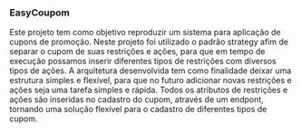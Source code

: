 <h3>EasyCoupom</h3>

Este projeto tem como objetivo reproduzir um sistema para aplicação de cupons de promoção.
Neste projeto foi utilizado o padrão strategy afim de separar o cupom de suas restrições e ações, para que em tempo de execução possamos inserir diferentes tipos de restrições com diversos tipos de ações. A arquitetura desenvolvida tem como finalidade deixar uma estrutura simples e flexível, para que no futuro adicionar novas restrições e ações seja uma tarefa simples e rápida.
Todos os atributos de restrições e ações são inseridas no cadastro do cupom, através de um endpont, tornando uma solução flexível para o cadastro de diferentes tipos de cupom.
